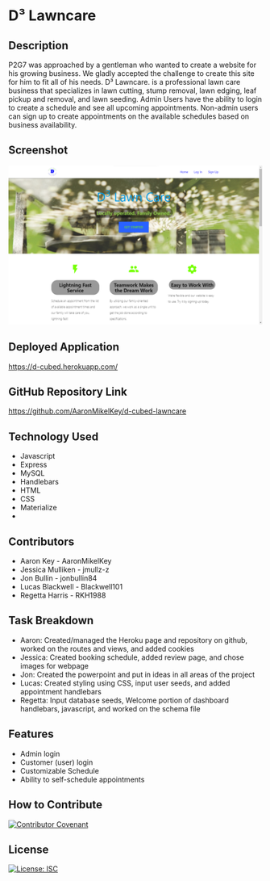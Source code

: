 # D³ Lawncare

## Description

P2G7 was approached by a gentleman who wanted to create a website for his growing business. We gladly accepted the challenge to create this site for him to fit all of his needs. D³ Lawncare. is a professional lawn care business that specializes in lawn cutting, stump removal, lawn edging, leaf pickup and removal, and lawn seeding. Admin Users have the ability to login to create a schedule and see all upcoming appointments. Non-admin users can sign up to create appointments on the available schedules based on business availability. 

## Screenshot
![Screenshot of home page](./public/Screenshot1.png)

## Deployed Application
https://d-cubed.herokuapp.com/

## GitHub Repository Link
https://github.com/AaronMikelKey/d-cubed-lawncare

## Technology Used
- Javascript
- Express
- MySQL
- Handlebars
- HTML
- CSS
- Materialize
- 

## Contributors
- Aaron Key - AaronMikelKey
- Jessica Mulliken - jmullz-z
- Jon Bullin - jonbullin84
- Lucas Blackwell - Blackwell101
- Regetta Harris - RKH1988

## Task Breakdown
- Aaron: Created/managed the Heroku page and repository on github, worked on the routes and views, and added cookies
- Jessica: Created booking schedule, added review page, and chose images for webpage
- Jon: Created the powerpoint and put in ideas in all areas of the project
- Lucas: Created styling using CSS, input user seeds, and added appointment handlebars
- Regetta: Input database seeds, Welcome portion of dashboard handlebars, javascript, and worked on the schema file


## Features
- Admin login
- Customer (user) login
- Customizable Schedule
- Ability to self-schedule appointments

## How to Contribute
[![Contributor Covenant](https://img.shields.io/badge/Contributor%20Covenant-2.1-4baaaa.svg)](https://www.contributor-covenant.org/version/2/1/code_of_conduct/)

## License
[![License: ISC](https://img.shields.io/badge/License-ISC-blue.svg)](https://opensource.org/licenses/ISC)

